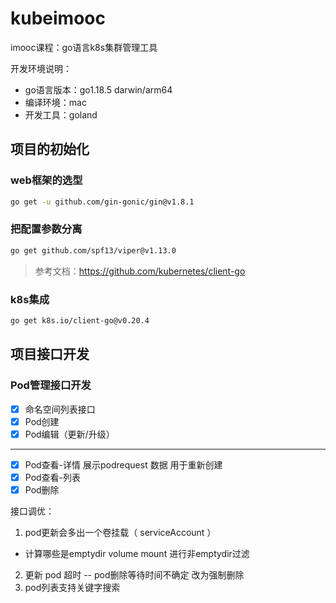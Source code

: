 # kubeimooc

imooc课程：go语言k8s集群管理工具

开发环境说明：
- go语言版本：go1.18.5 darwin/arm64
- 编译环境：mac
- 开发工具：goland

## 项目的初始化

### web框架的选型
```bash
go get -u github.com/gin-gonic/gin@v1.8.1
```

### 把配置参数分离

```bash
go get github.com/spf13/viper@v1.13.0
```

> 参考文档：https://github.com/kubernetes/client-go

### k8s集成

```bash
go get k8s.io/client-go@v0.20.4
```

## 项目接口开发

### Pod管理接口开发
- [x] 命名空间列表接口
- [x] Pod创建
- [x] Pod编辑（更新/升级）
---
- [x] Pod查看-详情
    展示podrequest 数据 用于重新创建
- [x] Pod查看-列表
- [x] Pod删除

接口调优：
1. pod更新会多出一个卷挂载（ serviceAccount ）
- 计算哪些是emptydir volume mount 进行非emptydir过滤
2. 更新 pod 超时 -- pod删除等待时间不确定 改为强制删除
3. pod列表支持关键字搜索

